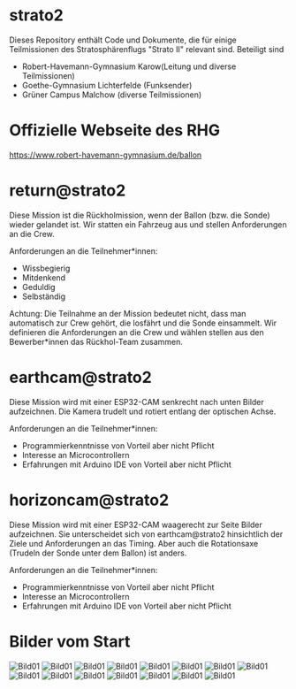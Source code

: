 # strato2
Dieses Repository enthält Code und Dokumente, die für einige Teilmissionen des Stratosphärenflugs "Strato II" relevant sind.
Beteiligt sind
* Robert-Havemann-Gymnasium Karow(Leitung und diverse Teilmissionen)
* Goethe-Gymnasium Lichterfelde (Funksender)
* Grüner Campus Malchow (diverse Teilmissionen)
# Offizielle Webseite des RHG
https://www.robert-havemann-gymnasium.de/ballon

# return@strato2
Diese Mission ist die Rückholmission, wenn der Ballon (bzw. die Sonde) wieder gelandet ist. Wir statten ein Fahrzeug aus und stellen Anforderungen an die Crew.

Anforderungen an die Teilnehmer*innen:
- Wissbegierig
- Mitdenkend
- Geduldig
- Selbständig

Achtung: Die Teilnahme an der Mission bedeutet nicht, dass man automatisch zur Crew gehört, die losfährt und die Sonde einsammelt. Wir definieren die Anforderungen an die Crew und wählen stellen aus den Bewerber*innen das Rückhol-Team zusammen.

# earthcam@strato2
Diese Mission wird mit einer ESP32-CAM senkrecht nach unten Bilder aufzeichnen. Die Kamera trudelt und rotiert entlang der optischen Achse.

Anforderungen an die Teilnehmer*innen:
- Programmierkenntnisse von Vorteil aber nicht Pflicht
- Interesse an Microcontrollern
- Erfahrungen mit Arduino IDE von Vorteil aber nicht Pflicht

# horizoncam@strato2
Diese Mission wird mit einer ESP32-CAM waagerecht zur Seite Bilder aufzeichnen. Sie unterscheidet sich von earthcam@strato2 hinsichtlich der Ziele und Anforderungen an das Timing. Aber auch die Rotationsaxe (Trudeln der Sonde unter dem Ballon) ist anders.

Anforderungen an die Teilnehmer*innen:
- Programmierkenntnisse von Vorteil aber nicht Pflicht
- Interesse an Microcontrollern
- Erfahrungen mit Arduino IDE von Vorteil aber nicht Pflicht

# Bilder vom Start
![Bild01](IMG_5222.JPG)
![Bild01](IMG_5223.JPG)
![Bild01](IMG_5224.JPG)
![Bild01](IMG_5228.JPG)
![Bild01](IMG_5229.JPG)
![Bild01](IMG_5231.JPG)
![Bild01](IMG_5232.JPG)
![Bild01](IMG_5235.JPG)
![Bild01](IMG_5238.JPG)
![Bild01](IMG_5241.JPG)
![Bild01](IMG_5244.JPG)
![Bild01](IMG_5249.JPG)
![Bild01](IMG_5251.JPG)
![Bild01](IMG_5255.JPG)
![Bild01](IMG_5256.JPG)
